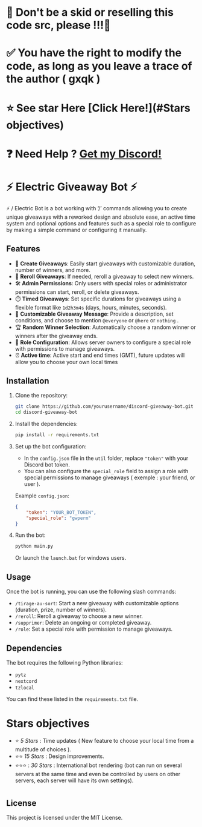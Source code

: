 # 🚫 Don't be a skid or reselling this code src, please !!!🚫
# ✅ You have the right to modify the code, as long as you leave a trace of the author ( gxqk )
# ⭐ See star Here [Click Here!](#Stars objectives)
# ❓  Need Help ? [Get my Discord!]()


# **⚡ Electric Giveaway Bot ⚡**

⚡ / Electric Bot is a bot working with ‘/’ commands allowing you to create unique giveaways with a reworked design and absolute ease, an active time system and optional options and features such as a special role to configure by making a simple command or configuring it manually.

## Features

- 🎉 **Create Giveaways**: Easily start giveaways with customizable duration, number of winners, and more.
- 🔁 **Reroll Giveaways**: If needed, reroll a giveaway to select new winners.
- 🛠️ **Admin Permissions**: Only users with special roles or administrator permissions can start, reroll, or delete giveaways.
- ⏱️ **Timed Giveaways**: Set specific durations for giveaways using a flexible format like `1d2h3m4s` (days, hours, minutes, seconds).
- 📜 **Customizable Giveaway Message**: Provide a description, set conditions, and choose to mention `@everyone` or `@here` or `nothing` .
- 🏆 **Random Winner Selection**: Automatically choose a random winner or winners after the giveaway ends.
- 🔧 **Role Configuration**: Allows server owners to configure a special role with permissions to manage giveaways.
- ⏰ **Active time**: Active start and end times (GMT), future updates will allow you to choose your own local times
  
## Installation

1. Clone the repository:
    ```bash
    git clone https://github.com/yourusername/discord-giveaway-bot.git
    cd discord-giveaway-bot
    ```

2. Install the dependencies:
    ```bash
    pip install -r requirements.txt
    ```

3. Set up the bot configuration:
    - In the `config.json` file in the `util` folder, replace `"token"` with your Discord bot token.
    - You can also configure the `special_role` field to assign a role with special permissions to manage giveaways ( exemple : your friend, or user ).

    Example `config.json`:
    ```json
    {
        "token": "YOUR_BOT_TOKEN",
        "special_role": "gwperm"
    }
    ```

4. Run the bot:
    ```bash
    python main.py
    ```
    Or launch the `launch.bat` for windows users.

## Usage

Once the bot is running, you can use the following slash commands:

- `/tirage-au-sort`: Start a new giveaway with customizable options (duration, prize, number of winners).
- `/reroll`: Reroll a giveaway to choose a new winner.
- `/supprimer`: Delete an ongoing or completed giveaway.
- `/role`: Set a special role with permission to manage giveaways.

## Dependencies

The bot requires the following Python libraries:

- `pytz`
- `nextcord`
- `tzlocal`

You can find these listed in the `requirements.txt` file.

# Stars objectives

- ⭐ *5 Stars* : Time updates ( New feature to choose your local time from a multitude of choices ).
- ⭐⭐ *15 Stars* : Design improvements.
- ⭐⭐⭐ : *30 Stars* : International bot rendering (bot can run on several servers at the same time and even be controlled by users on other servers, each server will have its own settings).

# 

## License

This project is licensed under the MIT License.
